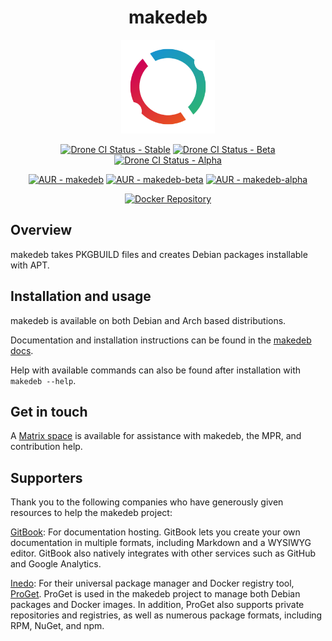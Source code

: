 <div align="center">
    <h1>makedeb</h1>
    <img height="150" src="/assets/final-transparent-bg.png">

[![Drone CI Status - Stable](https://img.shields.io/drone/build/hwittenborn/makedeb/stable?server=https%3A%2F%2Fdrone.hunterwittenborn.com&label=stable&logo=drone)](https://drone.hunterwittenborn.com/hwittenborn/makedeb)
[![Drone CI Status - Beta](https://img.shields.io/drone/build/hwittenborn/makedeb/beta?server=https%3A%2F%2Fdrone.hunterwittenborn.com&label=beta&logo=drone)](https://drone.hunterwittenborn.com/hwittenborn/makedeb)
[![Drone CI Status - Alpha](https://img.shields.io/drone/build/hwittenborn/makedeb/alpha?server=https%3A%2F%2Fdrone.hunterwittenborn.com&label=alpha&logo=drone)](https://drone.hunterwittenborn.com/hwittenborn/makedeb)

[![AUR - makedeb](https://img.shields.io/aur/version/makedeb?label=stable&logo=archlinux)](https://aur.archlinux.org/packages/makedeb/)
[![AUR - makedeb-beta](https://img.shields.io/aur/version/makedeb-beta?label=beta&logo=archlinux)](https://aur.archlinux.org/packages/makedeb-beta/)
[![AUR - makedeb-alpha](https://img.shields.io/aur/version/makedeb-alpha?label=alpha&logo=archlinux)](https://aur.archlinux.org/packages/makedeb-alpha/)

[![Docker Repository](https://img.shields.io/badge/-docker-0db7ed?logo=docker&color=grey)](https://proget.hunterwittenborn.com/containers/repositories/tags?feedId=8&repositoryName=hunter%2Fmakedeb)
</div>

## Overview
makedeb takes PKGBUILD files and creates Debian packages installable with APT.

## Installation and usage
makedeb is available on both Debian and Arch based distributions.

Documentation and installation instructions can be found in the [makedeb docs](https://docs.hunterwittenborn.com/makedeb).

Help with available commands can also be found after installation with `makedeb --help`.

## Get in touch
A [Matrix space](https://matrix.to/#/!KOdBeHhHDQPQNLgioI:hunterwittenborn.com?via=hunterwittenborn.com&via=matrix.org&via=nerv.com.au) is available for assistance with makedeb, the MPR, and contribution help.

## Supporters
Thank you to the following companies who have generously given resources to help the makedeb project:

[GitBook](https://www.gitbook.com/): For documentation hosting. GitBook lets you create your own documentation in multiple formats, including Markdown and a WYSIWYG editor. GitBook also natively integrates with other services such as GitHub and Google Analytics.

[Inedo](https://inedo.com/): For their universal package manager and Docker registry tool, [ProGet](https://inedo.com/proget). ProGet is used in the makedeb project to manage both Debian packages and Docker images. In addition, ProGet also supports private repositories and registries, as well as numerous package formats, including RPM, NuGet, and npm.
